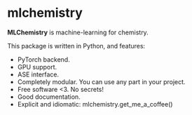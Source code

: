 mlchemistry
===========

**MLChemistry** is machine-learning for chemistry.

This package is written in Python, and features:

- PyTorch backend.
- GPU support.
- ASE interface.
- Completely modular. You can use any part in your project.
- Free software <3. No secrets!
- Good documentation.
- Explicit and idiomatic: mlchemistry.get_me_a_coffee()
